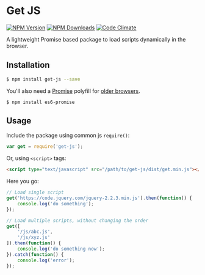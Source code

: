 # Get JS
[![NPM Version](https://img.shields.io/npm/v/get-js.svg?style=flat-square)](https://www.npmjs.com/package/get-js)
[![NPM Downloads](https://img.shields.io/npm/dt/get-js.svg?style=flat-square)](https://www.npmjs.com/package/get-js)
[![Code Climate](https://img.shields.io/codeclimate/github/kabirbaidhya/get-js.svg?style=flat-square)](https://codeclimate.com/github/kabirbaidhya/get-js)

A lightweight Promise based package to load scripts dynamically in the browser.

## Installation

```bash
$ npm install get-js --save
```

You'll also need a [Promise](https://developer.mozilla.org/en/docs/Web/JavaScript/Reference/Global_Objects/Promise) polyfill for [older browsers](http://caniuse.com/#feat=promises).
```
$ npm install es6-promise
```

## Usage
Include the package using common js `require()`:

```javascript
var get = require('get-js');
```

Or, using `<script>` tags:

```html
<script type="text/javascript" src="/path/to/get-js/dist/get.min.js"></script>
```

Here you go:

```javascript
// Load single script
get('https://code.jquery.com/jquery-2.2.3.min.js').then(function() {
    console.log('do something');
});

// Load multiple scripts, without changing the order
get([
    '/js/abc.js',
    '/js/xyz.js'
]).then(function() {
    console.log('do something now');
}).catch(function() {
    console.log('error');
});
```
